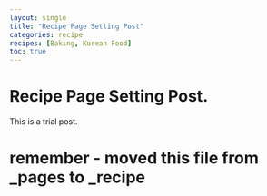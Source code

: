 ```yaml
---
layout: single
title: "Recipe Page Setting Post"
categories: recipe
recipes: [Baking, Korean Food]
toc: true
---
```


# Recipe Page Setting Post. 
This is a trial post. 


# remember - moved this file from _pages to _recipe 